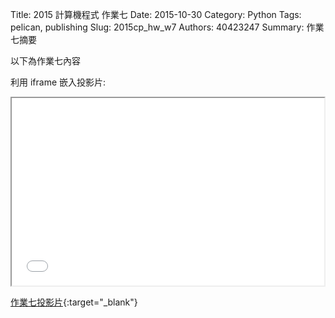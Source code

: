 Title: 2015 計算機程式 作業七
Date: 2015-10-30
Category: Python
Tags: pelican, publishing
Slug: 2015cp_hw_w7
Authors: 40423247
Summary: 作業七摘要

以下為作業七內容

利用 iframe 嵌入投影片:

<iframe src="40423247_cp_w7_p.html" width="500" height="300"></iframe>

[作業七投影片](40423247_cp_w7_p.html){:target="_blank"}
